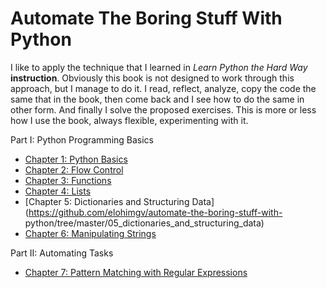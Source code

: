 # Automate The Boring Stuff With Python

I like to apply the technique that I learned in _Learn Python the Hard Way_ **instruction**. Obviously this book is not designed to work through this approach, but I manage to do it. I read,  reflect,  analyze, copy the code the same that in the book, then come back and I see how to do the same in other form. And finally I solve the proposed exercises. This is more or less how I use the book, always flexible, experimenting with it.

Part I: Python Programming Basics
* [Chapter 1: Python Basics](https://github.com/elohimgv/automate-the-boring-stuff-with-python/tree/master/01_phyton_basics/01_hello)
* [Chapter 2: Flow Control](https://github.com/elohimgv/automate-the-boring-stuff-with-python/tree/master/02_flow_control)
* [Chapter 3: Functions](https://github.com/elohimgv/automate-the-boring-stuff-with-python/tree/master/03_functions)
* [Chapter 4: Lists](https://github.com/elohimgv/automate-the-boring-stuff-with-python/tree/master/04_lists)
* [Chapter 5: Dictionaries and Structuring Data](https://github.com/elohimgv/automate-the-boring-stuff-with-  python/tree/master/05_dictionaries_and_structuring_data)
* [Chapter 6: Manipulating Strings](https://github.com/elohimgv/automate-the-boring-stuff-with-python/tree/master/06_manipulating_strings)

Part II: Automating Tasks
* [Chapter 7: Pattern Matching with Regular Expressions](https://github.com/elohimgv/automate-the-boring-stuff-with-python/tree/master/07_pattern_matching_with_regular_expressions)
